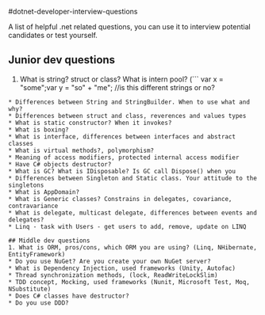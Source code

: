 #dotnet-developer-interview-questions

A list of helpful .net related questions, you can use it to interview potential candidates or test yourself.


## Junior dev questions

1. What is string? struct or class? What is intern pool?
 (```
var x = "some";var y = "so" + "me"; //is this different strings or no? 
```)
* Differences between String and StringBuilder. When to use what and why?
* Differences between struct and class, reverences and values types
* What is static constructor? When it invokes?
* What is boxing?
* What is interface, differences between interfaces and abstract classes
* What is virtual methods?, polymorphism?
* Meaning of access modifiers, protected internal access modifier
* Have C# objects destructor?
* What is GC? What is IDisposable? Is GC call Dispose() when you  
* Differences between Singleton and Static class. Your attitude to the singletons
* What is AppDomain?
* What is Generic classes? Constrains in delegates, covariance, contravariance
* What is delegate, multicast delegate, differences between events and delegates?
* Linq - task with Users - get users to add, remove, update on LINQ

## Middle dev questions
1. What is ORM, pros/cons, which ORM you are using? (Linq, NHibernate, EntityFramework)
* Do you use NuGet? Are you create your own NuGet server?
* What is Dependency Injection, used frameworks (Unity, Autofac)
* Thread synchronization methods, (lock, ReadWriteLockSlim)
* TDD concept, Mocking, used frameworks (Nunit, Microsoft Test, Moq, NSubstitute)
* Does C# classes have destructor?
* Do you use DDD?

